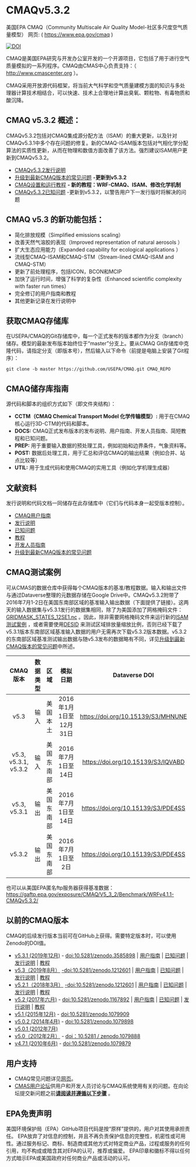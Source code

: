 CMAQv5.3.2
==========

美国EPA CMAQ（Community Multiscale Air Quality Model-社区多尺度空气质量模型） 网页: ( https://www.epa.gov/cmaq )

[![DOI](https://zenodo.org/badge/DOI/10.5281/zenodo.4081737.svg)](https://doi.org/10.5281/zenodo.4081737)

CMAQ是美国EPA研究与开发办公室开发的一个开源项目，它包括了用于进行空气质量模拟的一系列程序。CMAQ由CMAS中心负责支持：（ http://www.cmascenter.org ）。

CMAQ采用开放源代码框架，将当前大气科学和空气质量建模方面的知识与多处理器计算技术相结合，可以快速、技术上合理地计算出臭氧、颗粒物、有毒物质和酸沉降。

## CMAQ v5.3.2 概述：
CMAQv5.3.2包括对CMAQ集成源分配方法（ISAM）的重大更新，以及针对CMAQv5.3.1中多个存在问题的修复。新的CMAQ-ISAM版本包括对气相化学分配算法的实质性更新，从而在物理和数值方面改善了该方法。强烈建议ISAM用户更新到CMAQv5.3.2。
* [CMAQv5.3.2发行说明](DOCS/Release_Notes/README.md)   
* [升级到最新CMAQ版本的常见问题](DOCS/Release_Notes/CMAQ_FAQ.md) **-更新到v5.3.2** 
* [CMAQ设置和运行教程](DOCS/Users_Guide/Tutorials/README.md) **- 新的教程：WRF-CMAQ、ISAM、修改化学机制**
* [CMAQv5.3.2已知问题](DOCS/Known_Issues/README.md) -更新到v5.3.2，以警告用户下一发行版时将解决的问题


## CMAQ v5.3 的新功能包括：
* 简化排放规模（Simplified emissions scaling）
* 改善天然气溶胶的表现（Improved representation of natural aerosols ）
* 扩大生态应用能力（Expanded capability for ecological applications ）
* 流线型CMAQ-ISAM和CMAQ-STM（Stream-lined CMAQ-ISAM and CMAQ-STM）
* 更新了前处理程序，包括ICON，BCON和MCIP
* 加快了运行时间，增强了科学的复杂性（Enhanced scientific complexity with faster run times）
* 完全修订的用户指南和教程
* 其他更新记录在发行说明中

## 获取CMAQ存储库

在USEPA/CMAQ的Git存储库中，每一个正式发布的版本都作为分支（branch）储存。模型的最新发布版本始终位于“master”分支上。要从CMAQ Git存储库中克隆代码，请指定分支（即版本号），然后输入以下命令（前提是电脑上安装了Git程序）：

```
git clone -b master https://github.com/USEPA/CMAQ.git CMAQ_REPO
```

## CMAQ储存库指南
源代码和脚本的组织方式如下（即文件夹结构）：
* **CCTM（CMAQ Chemical Transport Model 化学传输模型）:** 用于在CMAQ核心运行3D-CTM的代码和脚本。
* **DOCS:** CMAQ正式发布版本的发布说明、用户指南、开发人员指南、简短教程和已知问题。
* **PREP:** 用于重要输入数据的预处理工具，例如初始和边界条件，气象资料等。
* **POST:** 数据后处理工具，用于汇总和评估CMAQ的输出结果（例如合并、站点比较等）
* **UTIL:** 用于生成代码和使用CMAQ的实用工具（例如化学机理生成器）

## 文献资料
发行说明和代码文档一同储存在此存储库中（它们与代码本身一起受版本控制）。

* [CMAQ用户指南](DOCS/Users_Guide/README.md)   
* [发行说明](DOCS/Release_Notes/README.md)   
* [已知问题](DOCS/Known_Issues/README.md)   
* [教程](DOCS/Users_Guide/Tutorials/README.md)   
* [开发人员指南](DOCS/Developers_Guide/CMAQ_Dev_Guide.md)   
* [升级到最新CMAQ版本的常见问题](DOCS/Release_Notes/CMAQ_FAQ.md) 

## CMAQ测试案例
可从CMAS的数据仓库中获得每个CMAQ版本的基准/教程数据。输入和输出文件与通过Dataverse整理的元数据存储在Google Drive中。CMAQv5.3.2附带了2016年7月1-2日在美国东南部区域的基准输入输出数据（下面提供了链接）。这两天的输入数据集与v5.3.1发行的数据集相同，除了为美国添加了网格掩码文件：[GRIDMASK_STATES_12SE1.nc](https://drive.google.com/file/d/16JJ4d6ChBJsvMc_ErqwDBrFfGh2MnVYR/view?usp=sharing) 。因此，除非需要网格掩码文件来运行新的[ISAM测试案例](DOCS/Users_Guide/Tutorials/CMAQ_UG_tutorial_ISAM.md) ，或者需要使用[DESID](DOCS/Users_Guide/Tutorials/CMAQ_UG_tutorial_emissions.md) 来测试区域排放量缩放比例，否则已经下载了v5.3.1版本东南部区域基准输入数据的用户无需再次下载v5.3.2版本数据。v5.3.2的东南部区域基准测试输出数据与随v5.3发布的数据略有不同，详见[升级到最新CMAQ版本的常见问题](DOCS/Release_Notes/CMAQ_FAQ.md)中所述。

| **CMAQ版本** | **数据类型** | **区域** | **模拟日期** | **Dataverse DOI** |
|:----:|:----:|:--------------:|:----:|:--------:|
| v5.3 | 输入 | 美国本土 | 2016年1月1日至12月31日 | https://doi.org/10.15139/S3/MHNUNE |
| v5.3, v5.3.1, v5.3.2 | 输入 | 美国东南部 | 2016年7月1日至14日 | https://doi.org/10.15139/S3/IQVABD |
| v5.3, v5.3.1 | 输出 | 美国东南部 | 2016年7月1日至14日 | https://doi.org/10.15139/S3/PDE4SS |
| v5.3.2 | 输出 | 美国东南部| 2016年7月1日至2日 |https://doi.org/10.15139/S3/PDE4SS |

也可以从美国EPA匿名ftp服务器获得基准数据：https://gaftp.epa.gov/exposure/CMAQ/V5_3_2/Benchmark/WRFv4.1.1-CMAQv5.3.2/

## 以前的CMAQ版本
CMAQ的后续发行版本当前可在GitHub上获得。需要特定版本时，可以使用Zenodo的DOI值。
* [v5.3.1 (2019年12月)](https://github.com/zhifzhang/CMAQ/tree/5.3.1) - [doi:10.5281/zenodo.3585898](https://doi.org/10.5281/zenodo.3585898) | [用户指南](https://github.com/zhifzhang/CMAQ/blob/5.3.1/DOCS/Users_Guide/README.md) | [已知问题](https://github.com/zhifzhang/CMAQ/blob/5.3.1/DOCS/Known_Issues/README.md) | [发行说明](https://github.com/zhifzhang/CMAQ/blob/5.3.1/DOCS/Release_Notes/README.md) | [教程](https://github.com/zhifzhang/CMAQ/blob/5.3.1/DOCS/Users_Guide/Tutorials/README.md) 
* [v5.3（2019年8月）](https://github.com/zhifzhang/CMAQ/tree/5.3 ) [-doi:10.5281/zenodo.1212601](https://doi.org/10.5281/zenodo.3379043 ) | [用户指南](https://github.com/zhifzhang/CMAQ/blob/5.3/DOCS/Users_Guide/README.md ) | [已知问题](https://github.com/zhifzhang/CMAQ/blob/5.3/DOCS/Known_Issues/README.md )  | [发行说明](https://github.com/zhifzhang/CMAQ/blob/5.3/DOCS/Release_Notes/README.md ) | [教程](https://github.com/zhifzhang/CMAQ/blob/5.3/DOCS/Users_Guide/Tutorials/README.MD )
* [v5.2.1（2018年3月）](https://github.com/zhifzhang/CMAQ/tree/5.2.1 ) [-doi:10.5281/zenodo.1212601](https://zenodo.org/record/1212601 ) | [用户指南](https://github.com/zhifzhang/CMAQ/blob/5.2.1/DOCS/User_Manual/README.md ) | [已知问题](https://github.com/zhifzhang/CMAQ/blob/5.2.1/DOCS/Known_Issues/README.md ) | [发行说明](https://github.com/zhifzhang/CMAQ/blob/5.2.1/CCTM/docs/Release_Notes/README.md ) | [教程](https://github.com/zhifzhang/CMAQ/tree/5.2.1/DOCS/Tutorials )
* [v5.2 (2017年六月)](https://github.com/zhifzhang/CMAQ/tree/5.2 ) - [doi:10.5281/zenodo.1167892](https://zenodo.org/record/1167892 ) | [用户指南](https://github.com/zhifzhang/CMAQ/blob/5.2/DOCS/User_Manual/README.md ) | [已知问题](https://github.com/zhifzhang/CMAQ/blob/5.2/DOCS/Known_Issues/README.md ) | [发行说明](https://github.com/zhifzhang/CMAQ/blob/5.2/CCTM/docs/Release_Notes/README.md ) | [教程](https://github.com/zhifzhang/CMAQ/blob/5.2/DOCS/Tutorials/README.md )
* [v5.1 (2015年12月)](https://github.com/zhifzhang/CMAQ/tree/5.1 ) - [doi:10.5281/zenodo.1079909](https://zenodo.org/record/1079909 )
* [v5.0.2 (2014年4月)](https://github.com/zhifzhang/CMAQ/tree/5.0.2 ) - [doi:10.5281/zenodo.1079898](https://zenodo.org/record/1079898 )
* [v5.0.1 (2012年7月)](https://github.com/zhifzhang/CMAQ/tree/5.0.1 )
* [v5.0（2012年2月）](https://github.com/zhifzhang/CMAQ/tree/5.0 ) - [doi：10.5281 / zenodo.1079888](https://zenodo.org/record/1079888 )
* [v4.7.1 (2010年6月)](https://github.com/zhifzhang/CMAQ/tree/4.7.1 ) - [doi:10.5281/zenodo.1079879](https://zenodo.org/record/1079879 )

## 用户支持
* CMAQ常见问题详见[网页]( https://www.epa.gov/cmaq/frequent-cmaq-questions )。
* [CMAS用户论坛](https://forum.cmascenter.org/)供用户和开发人员讨论与CMAQ系统使用有关的问题。在向论坛提交新问题之前[**请阅读并遵循以下步骤**](https://forum.cmascenter.org/t/please-read-before-posting/1321) 。

## EPA免责声明
美国环境保护局（EPA）GitHub项目代码是按“原样”提供的，用户对其使用承担责任。 EPA放弃了对信息的控制，并且不再负责保护信息的完整性，机密性或可用性。通过服务标记、商标、制造商或其他方式对特定商业产品，过程或服务的任何引用，均不构成或暗含其对EPA的认可，推荐或偏爱。 EPA印章和徽标不得以任何方式暗示EPA或美国政府对任何商业产品或活动的认可。   [<img src="https://licensebuttons.net/p/mark/1.0/88x31.png" width="50" height="15">](https://creativecommons.org/publicdomain/zero/1.0/)
